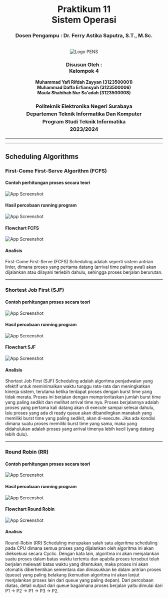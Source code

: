 <div align="center">
  <h1 class="text-align: center;font-weight: bold">Praktikum 11<br>Sistem Operasi</h1>
  <h3 class="text-align: center;">Dosen Pengampu : Dr. Ferry Astika Saputra, S.T., M.Sc.</h3>
</div>
<br />
<div align="center">
  <img src="https://upload.wikimedia.org/wikipedia/id/4/44/Logo_PENS.png" alt="Logo PENS">
  <h3 style="text-align: center;">Disusun Oleh : <br>Kelompok 4</h3>
  <p style="text-align: center;">
    <strong>Muhammad Yafi Rifdah Zayyan (3123500001)</strong><br>
    <strong>Muhammad Daffa Erfiansyah (3123500006)</strong><br>
    <strong>Maula Shahihah Nur Sa'adah (3123500008)</strong>
  </p>

<h3 style="text-align: center;line-height: 1.5">Politeknik Elektronika Negeri Surabaya<br>Departemen Teknik Informatika Dan Komputer<br>Program Studi Teknik Informatika<br>2023/2024</h3>
  <hr><hr>
</div>

## Scheduling Algorithms

### First-Come First-Serve Algorithm (FCFS)

#### Contoh perhitungan proses secara teori

![App Screenshot](img/teori-fcfs.png)

#### Hasil percobaan running program

![App Screenshot](img/fcfs.png)

#### Flowchart FCFS

![App Screenshot](img/flowchart-fcfs.png)

#### Analisis
First-Come First-Serve (FCFS) Scheduling adalah seperti sistem antrian linier, dimana proses yang pertama datang (arrival time paling awal) akan dijalankan atau dilayani terlebih dahulu, sehingga proses berjalan berurutan.

--- 

### Shortest Job First (SJF)

#### Contoh perhitungan proses secara teori

![App Screenshot](img/teori-sjf.png)

#### Hasil percobaan running program

![App Screenshot](img/sjf.png)

#### Flowchart SJF

![App Screenshot](img/flowhart-sjf.png)

#### Analisis
Shortest Job First (SJF) Scheduling adalah algoritma penjadwalan yang efektif untuk meminimalkan waktu tunggu rata-rata dan meningkatkan kinerja sistem, terutama ketika terdapat proses dengan burst time yang tidak merata. Proses ini berjalan dengan memprioritaskan jumlah burst time yang paling sedikit dan melihat arrival time nya. Proses berjalannya adalah proses yang pertama kali datang akan di execute sampai selesai dahulu, lalu proses yang ada di ready queue akan dibandingkan manakah yang memiliki burst time yang paling sedikit, akan di-execute. Jika ada kondisi dimana suatu proses memiliki burst time yang sama, maka yang didahulukan adalah proses yang arrival timenya lebih kecil (yang datang lebih dulu).

---

### Round Robin (RR)

#### Contoh perhitungan proses secara teori

![App Screenshot](img/teori-roundrobin.png)

#### Hasil percobaan running program

![App Screenshot](img/round-robin.png)

#### Flowchart Round Robin

![App Screenshot](img/flowchart-roundrobin.png)

#### Analisis
Round-Robin (RR) Scheduling merupakan salah satu algoritma scheduling pada CPU dimana semua proses yang dijalankan oleh algoritma ini akan dieksekusi secara Cyclic. Dengan kata lain, algoritma ini akan menjalankan suatu proses dalam batas waktu tertentu dan apabila proses tersebut telah berjalan melewati batas waktu yang ditentukan, maka proses ini akan otomatis diberhentikan sementara dan dimasukkan ke dalam antrian proses (queue) yang paling belakang (kemudian algoritma ini akan lanjut menjalankan proses lain dari queue yang paling depan). Dari percobaan diatas, detail output dari queue bagaimana proses berjalan yaitu dimulai dari P1 -> P2 -> P1 -> P3 -> P2.
